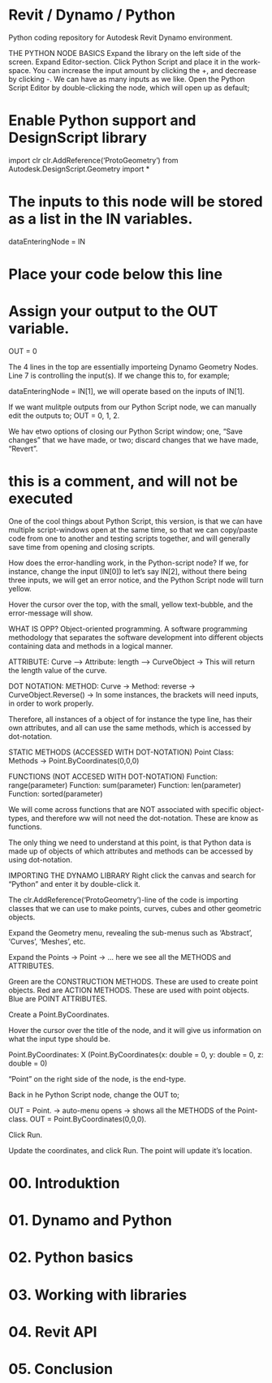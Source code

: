 # Revit / Dynamo / Python
Python coding repository for Autodesk Revit Dynamo environment.

THE PYTHON NODE BASICS
Expand the library on the left side of the screen.
Expand Editor-section.
Click Python Script and place it in the work-space.
You can increase the input amount by clicking the +, and decrease by clicking -. We can have as many inputs as we like.
Open the Python Script Editor by double-clicking the node, which will open up as default;

# Enable Python support and DesignScript library
import clr
clr.AddReference(‘ProtoGeometry’)
from Autodesk.DesignScript.Geometry import *

# The inputs to this node will be stored as a list in the IN variables.
dataEnteringNode = IN

# Place your code below this line

# Assign your output to the OUT variable.
OUT = 0

The 4 lines in the top are essentially importeing Dynamo Geometry Nodes. Line 7 is controlling the input(s). If we change this to, for example;

dataEnteringNode = IN[1], we will operate based on the inputs of IN[1].

If we want mulitple outputs from our Python Script node, we can manually edit the outputs to;
OUT = 0, 1, 2.

We hav etwo options of closing our Python Script window; one, “Save changes” that we have made, or two; discard changes that we have made, “Revert”.

# this is a comment, and will not be executed

One of the cool things about Python Script, this version, is that we can have multiple script-windows open at the same time, so that we can copy/paste code from one to another and testing scripts together, and will generally save time from opening and closing scripts.

How does the error-handling work, in the Python-script node?
If we, for instance, change the input (IN[0]) to let’s say IN[2], without there being three inputs, we will get an error notice, and the Python Script node will turn yellow.

Hover the cursor over the top, with the small, yellow text-bubble, and the error-message will show.

WHAT IS OPP?
Object-oriented programming. A software programming methodology that separates the software development into different objects containing data and methods in a logical manner.

ATTRIBUTE:
Curve —> Attribute: length —> CurveObject -> This will return the length value of the curve.

DOT NOTATION: METHOD:
Curve -> Method: reverse -> CurveObject.Reverse() -> In some instances, the brackets will need inputs, in order to work properly. 

Therefore, all instances of a object of for instance the type line, has their own attributes, and all can use the same methods, which is accessed by dot-notation.

STATIC METHODS (ACCESSED WITH DOT-NOTATION)
Point Class: Methods -> Point.ByCoordinates(0,0,0)

FUNCTIONS (NOT ACCESED WITH DOT-NOTATION)
Function: range(parameter)
Function: sum(parameter)
Function: len(parameter)
Function: sorted(parameter)

We will come across functions that are NOT associated with specific object-types, and therefore ww will not need the dot-notation. These are know as functions.

The only thing we need to understand at this point, is that Python data is made up of objects of which attributes and methods can be accessed by using dot-notation.

IMPORTING THE DYNAMO LIBRARY
Right click the canvas and search for “Python” and enter it by double-click it.

The clr.AddReference(‘ProtoGeometry’)-line of the code is importing classes that we can use to make points, curves, cubes and other geometric objects.

Expand the Geometry menu, revealing the sub-menus such as ‘Abstract’, ‘Curves’, ‘Meshes’, etc.

Expand the Points -> Point -> … here we see all the METHODS and ATTRIBUTES.

Green are the CONSTRUCTION METHODS. These are used to create point objects.
Red are ACTION METHODS. These are used with point objects.
Blue are POINT ATTRIBUTES. 

Create a Point.ByCoordinates.

Hover the cursor over the title of the node, and it will give us information on what the input type should be.

Point.ByCoordinates: X (Point.ByCoordinates(x: double = 0, y: double = 0, z: double = 0)

“Point” on the right side of the node, is the end-type.

Back in he Python Script node, change the OUT to;

OUT = Point. -> auto-menu opens -> shows all the METHODS of the Point-class.
OUT = Point.ByCoordinates(0,0,0).

Click Run.

Update the coordinates, and click Run. The point will update it’s location.
# 00. Introduktion
# 01. Dynamo and Python
# 02. Python basics
# 03. Working with libraries
# 04. Revit API
# 05. Conclusion
